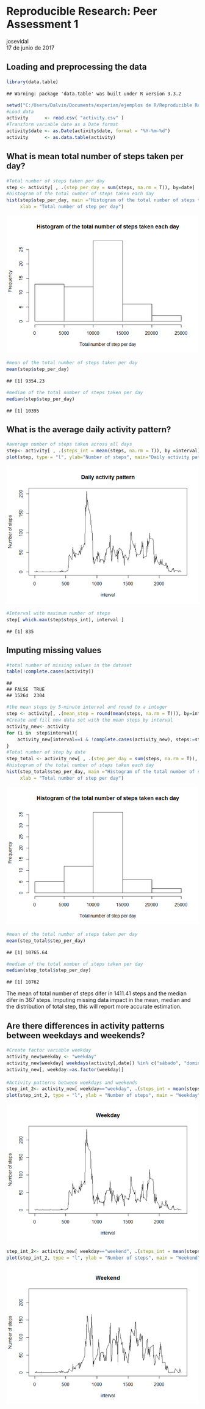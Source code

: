 # Reproducible Research: Peer Assessment 1
josevidal  
17 de junio de 2017  



## Loading and preprocessing the data

```r
library(data.table)
```

```
## Warning: package 'data.table' was built under R version 3.3.2
```

```r
setwd("C:/Users/Dalvin/Documents/experian/ejemplos de R/Reproducible Research/week2/course_project")
#Load data
activity      <- read.csv( "activity.csv" )
#Transform variable date as a Date format
activity$date <- as.Date(activity$date, format = "%Y-%m-%d")
activity      <- as.data.table(activity)
```

## What is mean total number of steps taken per day?

```r
#Total number of steps taken per day
step <- activity[ , .(step_per_day = sum(steps, na.rm = T)), by=date]
#histogram of the total number of steps taken each day
hist(step$step_per_day, main ="Histogram of the total number of steps taken each day",
     xlab = "Total number of step per day")
```

![](PA1_template_files/figure-html/unnamed-chunk-2-1.png)<!-- -->

```r
#mean of the total number of steps taken per day
mean(step$step_per_day)
```

```
## [1] 9354.23
```

```r
#median of the total number of steps taken per day
median(step$step_per_day)
```

```
## [1] 10395
```

## What is the average daily activity pattern?


```r
#average number of steps taken across all days 
step<- activity[ , .(steps_int = mean(steps, na.rm = T)), by =interval]
plot(step, type = "l", ylab="Number of steps", main="Daily activity pattern")
```

![](PA1_template_files/figure-html/unnamed-chunk-3-1.png)<!-- -->

```r
#Interval with maximum number of steps
step[ which.max(step$steps_int), interval ]
```

```
## [1] 835
```

## Imputing missing values


```r
#total number of missing values in the dataset 
table(!complete.cases(activity))
```

```
## 
## FALSE  TRUE 
## 15264  2304
```

```r
#the mean steps by 5-minute interval and round to a integer
step <- activity[, .(mean_step = round(mean(steps, na.rm = T))), by=interval]
#Create and fill new data set with the mean steps by interval
activity_new<- activity
for (i in  step$interval){
    activity_new[interval==i & !complete.cases(activity_new), steps:=step[interval==i, mean_step]]
}
#Total number of step by date
step_total <- activity_new[ , .(step_per_day = sum(steps, na.rm = T)), by=date]
#histogram of the total number of steps taken each day
hist(step_total$step_per_day, main ="Histogram of the total number of steps taken each day",
     xlab = "Total number of step per day")
```

![](PA1_template_files/figure-html/unnamed-chunk-4-1.png)<!-- -->

```r
#mean of the total number of steps taken per day
mean(step_total$step_per_day)
```

```
## [1] 10765.64
```

```r
#median of the total number of steps taken per day
median(step_total$step_per_day)
```

```
## [1] 10762
```

The mean of total number of steps difer in 1411.41 steps and the median difer in 367 steps. Imputing missing data impact in the mean, median and the distribution of total step, this will report more accurate estimation.

## Are there differences in activity patterns between weekdays and weekends?


```r
#Create factor variable weekday
activity_new$weekday <- "weekday"
activity_new$weekday[ weekdays(activity[,date]) %in% c("sábado", "domingo") ] <- "weekend"
activity_new[, weekday:=as.factor(weekday)]

#Activity patterns between weekdays and weekends
step_int_2<- activity_new[ weekday=="weekday", .(steps_int = mean(steps, na.rm = T)), by = interval]
plot(step_int_2, type = "l", ylab = "Number of steps", main = "Weekday", ylim = c(0,230))
```

![](PA1_template_files/figure-html/unnamed-chunk-5-1.png)<!-- -->

```r
step_int_2<- activity_new[ weekday=="weekend", .(steps_int = mean(steps, na.rm = T)), by = interval]
plot(step_int_2, type = "l", ylab = "Number of steps", main = "Weekend", ylim = c(0,230))
```

![](PA1_template_files/figure-html/unnamed-chunk-5-2.png)<!-- -->


